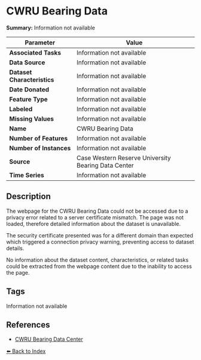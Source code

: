 # CWRU Bearing Data

**Summary:** Information not available

| Parameter | Value |
| --- | --- |
| **Associated Tasks** | Information not available |
| **Data Source** | Information not available |
| **Dataset Characteristics** | Information not available |
| **Date Donated** | Information not available |
| **Feature Type** | Information not available |
| **Labeled** | Information not available |
| **Missing Values** | Information not available |
| **Name** | CWRU Bearing Data |
| **Number of Features** | Information not available |
| **Number of Instances** | Information not available |
| **Source** | Case Western Reserve University Bearing Data Center |
| **Time Series** | Information not available |

## Description

The webpage for the CWRU Bearing Data could not be accessed due to a privacy error related to a server certificate mismatch. The page was not loaded, therefore detailed information about the dataset is unavailable.

The security certificate presented was for a different domain than expected which triggered a connection privacy warning, preventing access to dataset details.

No information about the dataset content, characteristics, or related tasks could be extracted from the webpage content due to the inability to access the page.

## Tags

Information not available

## References

- [CWRU Bearing Data Center](https://csegroups.case.edu/bearingdatacenter)

[⬅️ Back to Index](../README.md)
